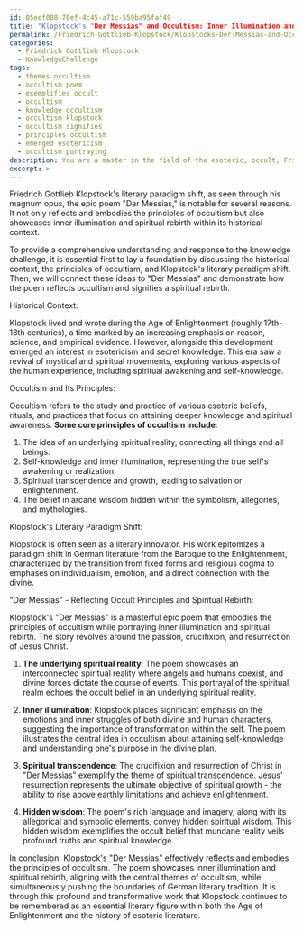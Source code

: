 ```yaml
---
id: 05eef008-70ef-4c45-a71c-559ba95faf49
title: "Klopstock's "Der Messias" and Occultism: Inner Illumination and Spiritual Rebirth"
permalink: /Friedrich-Gottlieb-Klopstock/Klopstocks-Der-Messias-and-Occultism-Inner-Illumination-and-Spiritual-Rebirth/
categories:
  - Friedrich Gottlieb Klopstock
  - KnowledgeChallenge
tags:
  - themes occultism
  - occultism poem
  - exemplifies occult
  - occultism
  - knowledge occultism
  - occultism klopstock
  - occultism signifies
  - principles occultism
  - emerged esotericism
  - occultism portraying
description: You are a master in the field of the esoteric, occult, Friedrich Gottlieb Klopstock and Education. You are a writer of tests, challenges, books and deep knowledge on Friedrich Gottlieb Klopstock for initiates and students to gain deep insights and understanding from. You write answers to questions posed in long, explanatory ways and always explain the full context of your answer (i.e., related concepts, formulas, examples, or history), as well as the step-by-step thinking process you take to answer the challenges. Be rigorous and thorough, and summarize the key themes, ideas, and conclusions at the end.
excerpt: >
---
```

  Friedrich Gottlieb Klopstock's literary paradigm shift, as seen through his magnum opus, the epic poem "Der Messias," is notable for several reasons. It not only reflects and embodies the principles of occultism but also showcases inner illumination and spiritual rebirth within its historical context.
  
  To provide a comprehensive understanding and response to the knowledge challenge, it is essential first to lay a foundation by discussing the historical context, the principles of occultism, and Klopstock's literary paradigm shift. Then, we will connect these ideas to "Der Messias" and demonstrate how the poem reflects occultism and signifies a spiritual rebirth.
  
  Historical Context:
  
  Klopstock lived and wrote during the Age of Enlightenment (roughly 17th-18th centuries), a time marked by an increasing emphasis on reason, science, and empirical evidence. However, alongside this development emerged an interest in esotericism and secret knowledge. This era saw a revival of mystical and spiritual movements, exploring various aspects of the human experience, including spiritual awakening and self-knowledge.
  
  Occultism and Its Principles:
  
  Occultism refers to the study and practice of various esoteric beliefs, rituals, and practices that focus on attaining deeper knowledge and spiritual awareness. **Some core principles of occultism include**:
  
  1. The idea of an underlying spiritual reality, connecting all things and all beings.
  2. Self-knowledge and inner illumination, representing the true self's awakening or realization.
  3. Spiritual transcendence and growth, leading to salvation or enlightenment.
  4. The belief in arcane wisdom hidden within the symbolism, allegories, and mythologies.
  
  Klopstock's Literary Paradigm Shift:
  
  Klopstock is often seen as a literary innovator. His work epitomizes a paradigm shift in German literature from the Baroque to the Enlightenment, characterized by the transition from fixed forms and religious dogma to emphases on individualism, emotion, and a direct connection with the divine.
  
  "Der Messias" - Reflecting Occult Principles and Spiritual Rebirth:
  
  Klopstock's "Der Messias" is a masterful epic poem that embodies the principles of occultism while portraying inner illumination and spiritual rebirth. The story revolves around the passion, crucifixion, and resurrection of Jesus Christ.
  
  1. **The underlying spiritual reality**: The poem showcases an interconnected spiritual reality where angels and humans coexist, and divine forces dictate the course of events. This portrayal of the spiritual realm echoes the occult belief in an underlying spiritual reality.
  
  2. **Inner illumination**: Klopstock places significant emphasis on the emotions and inner struggles of both divine and human characters, suggesting the importance of transformation within the self. The poem illustrates the central idea in occultism about attaining self-knowledge and understanding one's purpose in the divine plan.
  
  3. **Spiritual transcendence**: The crucifixion and resurrection of Christ in "Der Messias" exemplify the theme of spiritual transcendence. Jesus' resurrection represents the ultimate objective of spiritual growth - the ability to rise above earthly limitations and achieve enlightenment.
  
  4. **Hidden wisdom**: The poem's rich language and imagery, along with its allegorical and symbolic elements, convey hidden spiritual wisdom. This hidden wisdom exemplifies the occult belief that mundane reality veils profound truths and spiritual knowledge.
  
  In conclusion, Klopstock's "Der Messias" effectively reflects and embodies the principles of occultism. The poem showcases inner illumination and spiritual rebirth, aligning with the central themes of occultism, while simultaneously pushing the boundaries of German literary tradition. It is through this profound and transformative work that Klopstock continues to be remembered as an essential literary figure within both the Age of Enlightenment and the history of esoteric literature.
